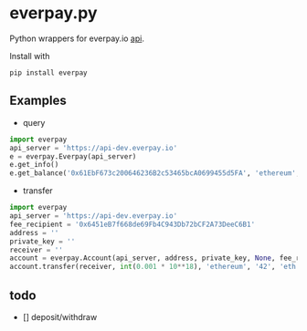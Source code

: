 # everpay.py

Python wrappers for everpay.io [api](https://docs.everpay.io/).

Install with

```
pip install everpay
```

## Examples

- query

```python
import everpay
api_server = 'https://api-dev.everpay.io'
e = everpay.Everpay(api_server)
e.get_info()
e.get_balance('0x61EbF673c200646236B2c53465bcA0699455d5FA', 'ethereum', '42', 'eth')
```

- transfer

```python
import everpay
api_server = 'https://api-dev.everpay.io'
fee_recipient = '0x6451eB7f668de69Fb4C943Db72bCF2A73DeeC6B1'
address = ''
private_key = ''
receiver = ''
account = everpay.Account(api_server, address, private_key, None, fee_recipient)
account.transfer(receiver, int(0.001 * 10**18), 'ethereum', '42', 'eth')
```

## todo
- [] deposit/withdraw
